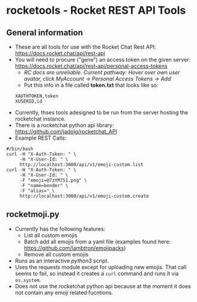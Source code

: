 # rocketools - Rocket REST API Tools

## General information

* These are all tools for use with the Rocket Chat Rest API: https://docs.rocket.chat/api/rest-api
* You will need to procure ("gene") an access token on the given server: https://docs.rocket.chat/api/rest-api/personal-access-tokens
  * _RC docs are unreliable. Current pathway: Hover over own user avatar, click MyAccount -> Personal Access Tokens -> Add_
  * Put this info in a file called **token.txt** that looks like so:
  ```
  XAUTHTOKEN,token
  XUSERID,id
  ```
* Currently, thses tools adesigned to be run from the server hosting the rocketchat instance.
* There is a rocketchat python api library: https://github.com/jadolg/rocketchat_API
* Example REST Calls:
```
#/bin/bash
curl -H "X-Auth-Token: " \
     -H "X-User-Id: " \
     http://localhost:3000/api/v1/emoji-custom.list
curl -H "X-Auth-Token: " \
     -H "X-User-Id: " \
     -F "emoji=@7zYM751.png" \
     -F "name=bender" \
     -F "alias=" \
     http://localhost:3000/api/v1/emoji-custom.create
```

## rocketmoji.py
* Currently has the following features:
  * List all custom emojis
  * Batch add all emojis from a yaml file (examples found here: https://github.com/lambtron/emojipacks)
  * Remove all custom emojis
* Runs as an interactive *python3* script.
* Uses the requests module except for uploading new emojis. That call seems to fail, so instead it creates a `curl` command and runs it via `os.system`.
* Does not use the rocketchat python api because at the moment it does not contain any emoji related fucntions.
